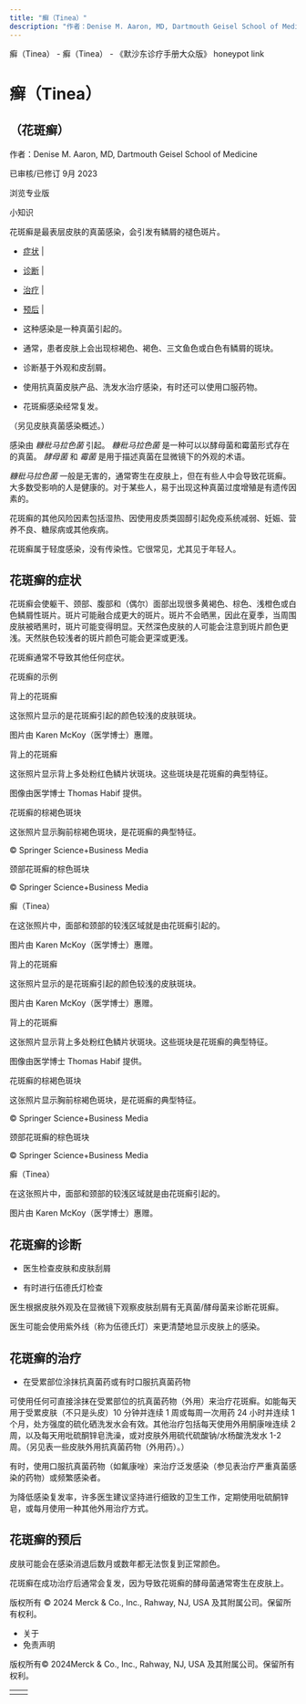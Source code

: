 ```yaml
---
title: "癣（Tinea）"
description: "作者：Denise M. Aaron, MD, Dartmouth Geisel School of Medicine"
---
```


﻿癣（Tinea） - 癣（Tinea） - 《默沙东诊疗手册大众版》 honeypot link

# 癣（Tinea）

## （花斑癣）

作者：Denise M. Aaron, MD, Dartmouth Geisel School of Medicine

已审核/已修订 9月 2023

浏览专业版

小知识

花斑癣是最表层皮肤的真菌感染，会引发有鳞屑的褪色斑片。

- [症状](#症状_v28487884_zh) \|
- [诊断](#诊断_v28487890_zh) \|
- [治疗](#治疗_v28487905_zh) \|
- [预后](#预后_v28487901_zh) \|

- 这种感染是一种真菌引起的。

- 通常，患者皮肤上会出现棕褐色、褐色、三文鱼色或白色有鳞屑的斑块。

- 诊断基于外观和皮刮屑。

- 使用抗真菌皮肤产品、洗发水治疗感染，有时还可以使用口服药物。

- 花斑癣感染经常复发。


（另见皮肤真菌感染概述。）

感染由 _糠秕马拉色菌_ 引起。 _糠秕马拉色菌_ 是一种可以以酵母菌和霉菌形式存在的真菌。 _酵母菌_ 和 _霉菌_ 是用于描述真菌在显微镜下的外观的术语。

_糠秕马拉色菌_ 一般是无害的，通常寄生在皮肤上，但在有些人中会导致花斑癣。大多数受影响的人是健康的。对于某些人，易于出现这种真菌过度增殖是有遗传因素的。

花斑癣的其他风险因素包括湿热、因使用皮质类固醇引起免疫系统减弱、妊娠、营养不良、糖尿病或其他疾病。

花斑癣属于轻度感染，没有传染性。它很常见，尤其见于年轻人。

## 花斑癣的症状

花斑癣会使躯干、颈部、腹部和（偶尔）面部出现很多黄褐色、棕色、浅橙色或白色鳞屑性斑片。斑片可能融合成更大的斑片。斑片不会晒黑，因此在夏季，当周围皮肤被晒黑时，斑片可能变得明显。天然深色皮肤的人可能会注意到斑片颜色更浅。天然肤色较浅者的斑片颜色可能会更深或更浅。

花斑癣通常不导致其他任何症状。

花斑癣的示例



背上的花斑癣

这张照片显示的是花斑癣引起的颜色较浅的皮肤斑块。

图片由 Karen McKoy（医学博士）惠赠。



背上的花斑癣

这张照片显示背上多处粉红色鳞片状斑块。这些斑块是花斑癣的典型特征。

图像由医学博士 Thomas Habif 提供。



花斑癣的棕褐色斑块

这张照片显示胸前棕褐色斑块，是花斑癣的典型特征。

© Springer Science+Business Media



颈部花斑癣的棕色斑块

© Springer Science+Business Media



癣（Tinea）

在这张照片中，面部和颈部的较浅区域就是由花斑癣引起的。

图片由 Karen McKoy（医学博士）惠赠。



背上的花斑癣

这张照片显示的是花斑癣引起的颜色较浅的皮肤斑块。

图片由 Karen McKoy（医学博士）惠赠。



背上的花斑癣

这张照片显示背上多处粉红色鳞片状斑块。这些斑块是花斑癣的典型特征。

图像由医学博士 Thomas Habif 提供。



花斑癣的棕褐色斑块

这张照片显示胸前棕褐色斑块，是花斑癣的典型特征。

© Springer Science+Business Media



颈部花斑癣的棕色斑块

© Springer Science+Business Media



癣（Tinea）

在这张照片中，面部和颈部的较浅区域就是由花斑癣引起的。

图片由 Karen McKoy（医学博士）惠赠。

## 花斑癣的诊断

- 医生检查皮肤和皮肤刮屑

- 有时进行伍德氏灯检查


医生根据皮肤外观及在显微镜下观察皮肤刮屑有无真菌/酵母菌来诊断花斑癣。

医生可能会使用紫外线（称为伍德氏灯）来更清楚地显示皮肤上的感染。

## 花斑癣的治疗

- 在受累部位涂抹抗真菌药或有时口服抗真菌药物


可使用任何可直接涂抹在受累部位的抗真菌药物（外用）来治疗花斑癣。如能每天用于受累皮肤（不只是头皮）10 分钟并连续 1 周或每周一次用药 24 小时并连续 1 个月，处方强度的硫化硒洗发水会有效。其他治疗包括每天使用外用酮康唑连续 2 周，以及每天用吡硫酮锌皂洗澡，或对皮肤外用硫代硫酸钠/水杨酸洗发水 1-2 周。（另见表一些皮肤外用抗真菌药物（外用药）。）

有时，使用口服抗真菌药物（如氟康唑）来治疗泛发感染（参见表治疗严重真菌感染的药物）或频繁感染者。

为降低感染复发率，许多医生建议坚持进行细致的卫生工作，定期使用吡硫酮锌皂，或每月使用一种其他外用治疗方式。

## 花斑癣的预后

皮肤可能会在感染消退后数月或数年都无法恢复到正常颜色。

花斑癣在成功治疗后通常会复发，因为导致花斑癣的酵母菌通常寄生在皮肤上。



版权所有 © 2024
Merck & Co., Inc., Rahway, NJ, USA 及其附属公司。保留所有权利。

- 关于
- 免责声明

版权所有© 2024Merck & Co., Inc., Rahway, NJ, USA 及其附属公司。保留所有权利。

|     |     |
| --- | --- |
|  |  |